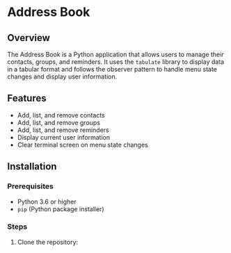 # Address Book

## Overview
The Address Book is a Python application that allows users to manage their contacts, groups, and reminders. It uses the `tabulate` library to display data in a tabular format and follows the observer pattern to handle menu state changes and display user information.

## Features
- Add, list, and remove contacts
- Add, list, and remove groups
- Add, list, and remove reminders
- Display current user information
- Clear terminal screen on menu state changes

## Installation

### Prerequisites
- Python 3.6 or higher
- `pip` (Python package installer)

### Steps
1. Clone the repository: